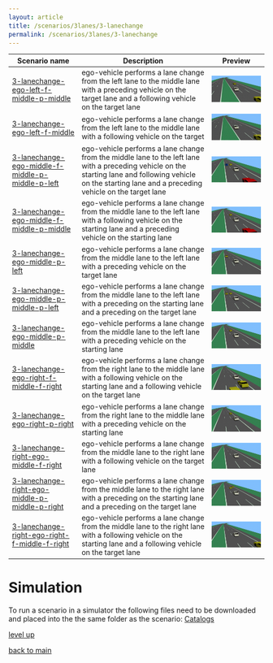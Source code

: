 ```yaml
---
layout: article
title: /scenarios/3lanes/3-lanechange
permalink: /scenarios/3lanes/3-lanechange
---
```

| Scenario name  | Description |  Preview | 
| ------------- | ------------- | --------- |
| [3-lanechange-ego-left-f-middle-p-middle](/scenarios/3lanes/3-lanechange/3-lanechange-ego-left-f-middle-p-middle.xosc)  | ego-vehicle performs a lane change from the left lane to the middle lane with a preceding vehicle on the target lane and a following vehicle on the target lane   |  ![image](3-lanechange-ego-left-f-middle-p-middle.gif)  | 
| [3-lanechange-ego-left-f-middle](/scenarios/3lanes/3-lanechange/3-lanechange-ego-left-f-middle.xosc)  | ego-vehicle performs a lane change from the left lane to the middle lane with a following vehicle on the target   |  ![image](3-lanechange-ego-left-f-middle.gif)  | 
| [3-lanechange-ego-middle-f-middle-p-middle-p-left](/scenarios/3lanes/3-lanechange/3-lanechange-ego-middle-f-middle-p-middle-p-left.xosc)  | ego-vehicle performs a lane change from the middle lane to the left lane with a preceding vehicle on the starting lane and following vehicle on the starting lane and a preceding vehicle on the target lane  |  ![image](3-lanechange-ego-middle-f-middle-p-middle-p-left.gif)  | 
| [3-lanechange-ego-middle-f-middle-p-middle](/scenarios/3lanes/3-lanechange/3-lanechange-ego-middle-f-middle-p-middle.xosc)  | ego-vehicle performs a lane change from the middle lane to the left lane with a following vehicle on the starting lane and a preceding vehicle on the starting lane  |  ![image](3-lanechange-ego-middle-f-middle-p-middle.gif)  | 
| [3-lanechange-ego-middle-p-left](/scenarios/3lanes/3-lanechange/3-lanechange-ego-middle-p-left.xosc)  | ego-vehicle performs a lane change from the middle lane to the left lane with a preceding vehicle on the target lane  |  ![image](3-lanechange-ego-middle-p-left.gif)  | 
| [3-lanechange-ego-middle-p-middle-p-left](/scenarios/3lanes/3-lanechange/3-lanechange-ego-middle-p-middle-p-left.xosc)  | ego-vehicle performs a lane change from the middle lane to the left lane with a preceding on the starting lane and a preceding on the target lane  |  ![image](3-lanechange-ego-middle-p-middle-p-left.gif)  | 
| [3-lanechange-ego-middle-p-middle](/scenarios/3lanes/3-lanechange/3-lanechange-ego-middle-p-middle.xosc)  | ego-vehicle performs a lane change from the middle lane to the left lane with a preceding vehicle on the starting lane  |  ![image](3-lanechange-ego-middle-p-middle.gif)  | 
| [3-lanechange-ego-right-f-middle-f-right](/scenarios/3lanes/3-lanechange/3-lanechange-ego-right-f-middle-f-right.xosc)  | ego-vehicle performs a lane change from the right lane to the middle lane with a following vehicle on the starting lane and a following vehicle on the target lane  |  ![image](3-lanechange-ego-right-f-middle-f-right.gif)  | 
| [3-lanechange-ego-right-p-right](/scenarios/3lanes/3-lanechange/3-lanechange-ego-right-p-right.xosc)  | ego-vehicle performs a lane change from the right lane to the middle lane with a preceding vehicle on the starting lane  |  ![image](3-lanechange-ego-right-p-right.gif)  | 
| [3-lanechange-right-ego-middle-f-right](/scenarios/3lanes/3-lanechange/3-lanechange-right-ego-middle-f-right.xosc)  | ego-vehicle performs a lane change from the middle lane to the right lane with a following vehicle on the target lane  |  ![image](3-lanechange-right-ego-middle-f-right.gif)  | 
| [3-lanechange-right-ego-middle-p-middle-p-right](/scenarios/3lanes/3-lanechange/3-lanechange-right-ego-middle-p-middle-p-right.xosc)  | ego-vehicle performs a lane change from the middle lane to the right lane with a preceding on the starting lane and a preceding on the target lane  |  ![image](3-lanechange-right-ego-middle-p-middle-p-right.gif)  | 
| [3-lanechange-right-ego-right-f-middle-f-right](/scenarios/3lanes/3-lanechange/3-lanechange-right-ego-right-f-middle-f-right.xosc)  | ego-vehicle performs a lane change from the middle lane to the right lane with a following vehicle on the starting lane and a following vehicle on the target lane  |  ![image](3-lanechange-right-ego-right-f-middle-f-right.gif)  | 

# Simulation

To run a scenario in a simulator the following files need to be downloaded and placed into the the same folder as the scenario: [Catalogs](/Catalogs)

[level up](../)

[back to main](/)

